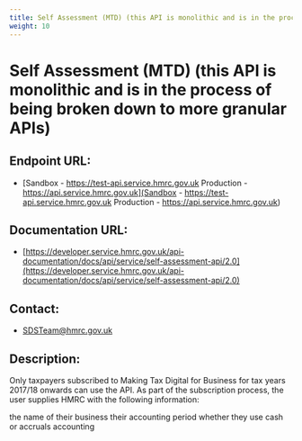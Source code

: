 ```yaml
---
title: Self Assessment (MTD) (this API is monolithic and is in the process of being broken down to more granular APIs)
weight: 10
---
```


# Self Assessment (MTD) (this API is monolithic and is in the process of being broken down to more granular APIs)

## Endpoint URL:
 - [Sandbox - https://test-api.service.hmrc.gov.uk 
Production - https://api.service.hmrc.gov.uk](Sandbox - https://test-api.service.hmrc.gov.uk 
Production - https://api.service.hmrc.gov.uk)

## Documentation URL:
 - [https://developer.service.hmrc.gov.uk/api-documentation/docs/api/service/self-assessment-api/2.0](https://developer.service.hmrc.gov.uk/api-documentation/docs/api/service/self-assessment-api/2.0)

## Contact:
 - [SDSTeam@hmrc.gov.uk](mailto:SDSTeam@hmrc.gov.uk)

## Description:
Only taxpayers subscribed to Making Tax Digital for Business for tax years 2017/18 onwards can use the API. As part of the subscription process, the user supplies HMRC with the following information:

the name of their business
their accounting period
whether they use cash or accruals accounting

